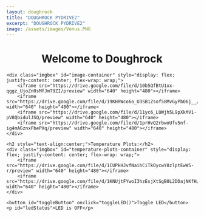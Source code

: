 ```yaml
---
layout: doughrock
title: "DOUGHROCK PYDRIVE2"
excerpt: "DOUGHROCK PYDRIVE2"
image: /assets/images/Venus.PNG
---
```


<div class="center">
    <h1 style="text-align:center;">Welcome to Doughrock</h1>

    <div class="imgbox" id="image-container" style="display: flex; justify-content: center; flex-wrap: wrap;">
        <iframe src="https://drive.google.com/file/d/10b5QfBtU1xx-qggz_UjoZn0sMfJmT9ZI/preview" width="640" height="480"></iframe>
        <iframe src="https://drive.google.com/file/d/19KHRWco6o_U3SB1Zsof58MvGyPbO6j__/preview" width="640" height="480"></iframe>
        <iframe src="https://drive.google.com/file/d/11yc6_LOWjh5L9pXkMV1-pV8QbidulJSQ/preview" width="640" height="480"></iframe>
        <iframe src="https://drive.google.com/file/d/1prHvQ2rbwoUfv5nf-ig4mAGznxFbePXq/preview" width="640" height="480"></iframe>
    </div>

    <h2 style="text-align:center;">Temperature Plots:</h2>
    <div class="imgbox" id="temperature-plots-container" style="display: flex; justify-content: center; flex-wrap: wrap;">
        <iframe src="https://drive.google.com/file/d/1CUPkHJvfNaihCiTkOycwY8zlptEwW5-r/preview" width="640" height="480"></iframe>
        <iframe src="https://drive.google.com/file/d/1KNUjtFYwoI3hzEsjXtSgB0L2DDajNKfH/preview" width="640" height="480"></iframe>
    </div>

    <button id="toggleButton" onclick="toggleLED()">Toggle LED</button>
    <p id="ledStatus">LED is OFF</p>
</div>

<style>
    .squeeze-aspect-ratio {
        width: auto;
        height: auto;
        display: block;
        max-width: 100%;
        aspect-ratio: 4 / 3;
        object-fit: fill; /* Squeeze the image to fit exactly in a 4:3 ratio */
    }

    /* Style for a 2x2 grid layout when in widescreen */
    .widescreen-grid {
        display: grid;
        grid-template-columns: repeat(2, 1fr); /* 2 columns */
        grid-template-rows: repeat(2, 1fr); /* 2 rows */
        gap: 10px;
    }

    /* Adjust the flex layout for larger screens */
    .row-layout {
        display: flex;
        flex-direction: row;
        justify-content: center;
        flex-wrap: wrap;
    }

    /* Column layout for small screens */
    .column-layout {
        display: flex;
        flex-direction: column;
    }

    /* Ensure the video fits the screen width in portrait mode */
    @media screen and (max-width: 768px) {
        #detectedVideo {
            width: 100%;
            height: auto;
        }
    }
</style>

<script>
var ledState = false;

function toggleLED() {
    var toggleButton = document.getElementById('toggleButton');
    var ledStatus = document.getElementById('ledStatus');

    if (ledState) {
        // Turn LED off
        ledState = false;
        toggleButton.textContent = "Turn LED On";
        ledStatus.textContent = "LED is OFF";
    } else {
        // Turn LED on
        ledState = true;
        toggleButton.textContent = "Turn LED Off";
        ledStatus.textContent = "LED is ON";
    }
}

function arrangeImages() {
    const imageContainer = document.getElementById('image-container');
    const temperaturePlotsContainer = document.getElementById('temperature-plots-container');
    const screenWidth = window.innerWidth;
    const screenHeight = window.innerHeight;

    if (screenWidth < 768) {
        // Small screen (e.g., phones in portrait mode): Display images in a column
        imageContainer.classList.remove('widescreen-grid');
        imageContainer.classList.add('column-layout');
    } else if (screenWidth > screenHeight) {
        // Widescreen mode (e.g., tablets/PCs in landscape mode): Display images in a 2x2 grid
        imageContainer.classList.remove('column-layout');
        imageContainer.classList.add('widescreen-grid');
    } else {
        // Larger screens in portrait or non-widescreen mode: Display images in a row
        imageContainer.classList.remove('widescreen-grid');
        imageContainer.classList.remove('column-layout');
        imageContainer.classList.add('row-layout');
    }
}

function handleOrientationChange() {
    arrangeImages();
}

window.addEventListener('resize', handleOrientationChange);

// Initial arrangement on page load
arrangeImages();
</script>
